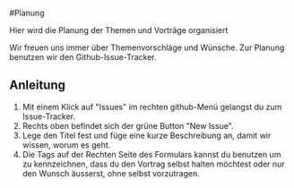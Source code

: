 #Planung

Hier wird die Planung der Themen und Vorträge organisiert

Wir freuen uns immer über Themenvorschläge und Wünsche. Zur Planung benutzen wir den Github-Issue-Tracker. 

## Anleitung
1. Mit einem Klick auf "Issues" im rechten github-Menü gelangst du zum Issue-Tracker.
2. Rechts oben befindet sich der grüne Button "New Issue".
3. Lege den Titel fest und füge eine kurze Beschreibung an, damit wir wissen, worum es geht.
4. Die Tags auf der Rechten Seite des Formulars kannst du benutzen um zu kennzeichnen, dass du den Vortrag selbst halten möchtest oder nur den Wunsch äusserst, ohne selbst vorzutragen. 
